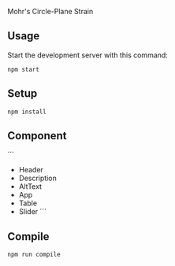 Mohr's Circle-Plane Strain 
 
Usage
---
 
Start the development server with this command:
 
```
npm start
```
 
 
 
Setup
---
 
```
npm install
```



Component
---

´´´
- Header
- Description
- AltText
- App
- Table
- Slider
´´´
 
 
 
Compile
---
 
```
npm run compile
```